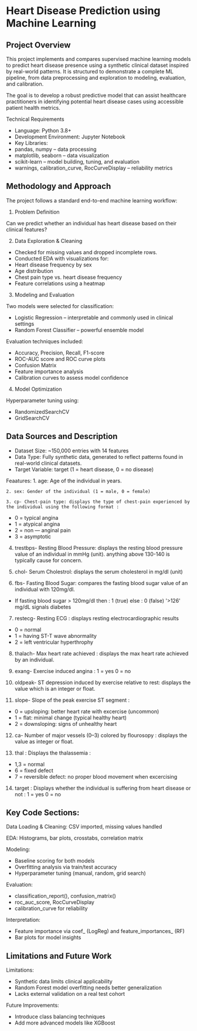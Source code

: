 # Heart Disease Prediction using Machine Learning

## Project Overview
This project implements and compares supervised machine learning models to predict heart disease presence using a synthetic clinical dataset inspired by real-world patterns. It is structured to demonstrate a complete ML pipeline, from data preprocessing and exploration to modeling, evaluation, and calibration.

The goal is to develop a robust predictive model that can assist healthcare practitioners in identifying potential heart disease cases using accessible patient health metrics.

Technical Requirements
* Language: Python 3.8+
* Development Environment: Jupyter Notebook
* Key Libraries:
* pandas, numpy – data processing
* matplotlib, seaborn – data visualization
* scikit-learn – model building, tuning, and evaluation
* warnings, calibration_curve, RocCurveDisplay – reliability metrics

## Methodology and Approach
The project follows a standard end-to-end machine learning workflow:

1. Problem Definition

Can we predict whether an individual has heart disease based on their clinical features?

2. Data Exploration & Cleaning
* Checked for missing values and dropped incomplete rows.
* Conducted EDA with visualizations for:
* Heart disease frequency by sex
* Age distribution
* Chest pain type vs. heart disease frequency
* Feature correlations using a heatmap

3. Modeling and Evaluation

Two models were selected for classification:
* Logistic Regression – interpretable and commonly used in clinical settings
* Random Forest Classifier – powerful ensemble model

Evaluation techniques included:
* Accuracy, Precision, Recall, F1-score
* ROC-AUC score and ROC curve plots
* Confusion Matrix
* Feature importance analysis
* Calibration curves to assess model confidence

4. Model Optimization

Hyperparameter tuning using:
* RandomizedSearchCV
* GridSearchCV

## Data Sources and Description
  * Dataset Size: ~150,000 entries with 14 features
  * Data Type: Fully synthetic data, generated to reflect patterns found in real-world clinical datasets.
  * Target Variable: target (1 = heart disease, 0 = no disease)
 
 Feaatures: 
	1. age: Age of the individual in years.
   
	2. sex: Gender of the individual (1 = male, 0 = female)

	3. cp- Chest-pain type: displays the type of chest-pain experienced by the individual using the following format :
  * 0 = typical angina
  * 1 = atypical angina
  * 2 = non — anginal pain
  * 3 = asymptotic

4. trestbps- Resting Blood Pressure: displays the resting blood pressure value of an individual in mmHg (unit). anything above 130-140 is typically cause for concern.

5. chol- Serum Cholestrol: displays the serum cholesterol in mg/dl (unit)

6. fbs- Fasting Blood Sugar: compares the fasting blood sugar value of an individual with 120mg/dl.
  * If fasting blood sugar > 120mg/dl then : 1 (true) else : 0 (false) '>126' mg/dL signals diabetes

7.  restecg- Resting ECG : displays resting electrocardiographic results
  * 0 = normal
  * 1 = having ST-T wave abnormality
  * 2 = left ventricular hyperthrophy
  
8. thalach- Max heart rate achieved : displays the max heart rate achieved by an individual.

9. exang- Exercise induced angina : 1 = yes 0 = no

10. oldpeak- ST depression induced by exercise relative to rest: displays the value which is an integer or float.

11. slope- Slope of the peak exercise ST segment :
  * 0 = upsloping: better heart rate with excercise (uncommon)
  * 1 = flat: minimal change (typical healthy heart)
  * 2 = downsloping: signs of unhealthy heart

12. ca- Number of major vessels (0–3) colored by flourosopy : displays the value as integer or float.

13. thal : Displays the thalassemia :
  * 1,3 = normal
  * 6 = fixed defect
  * 7 = reversible defect: no proper blood movement when excercising

14. target : Displays whether the individual is suffering from heart disease or not :
  1 = yes 0 = no

## Key Code Sections:
Data Loading & Cleaning: CSV imported, missing values handled

EDA: Histograms, bar plots, crosstabs, correlation matrix

Modeling:
* Baseline scoring for both models
* Overfitting analysis via train/test accuracy
* Hyperparameter tuning (manual, random, grid search)
 
Evaluation:
* classification_report(), confusion_matrix()
* roc_auc_score, RocCurveDisplay
* calibration_curve for reliability
 
Interpretation:
* Feature importance via coef_ (LogReg) and feature_importances_ (RF)
* Bar plots for model insights

## Limitations and Future Work

Limitations:
* Synthetic data limits clinical applicability
* Random Forest model overfitting needs better generalization
* Lacks external validation on a real test cohort

Future Improvements:
* Introduce class balancing techniques
* Add more advanced models like XGBoost
